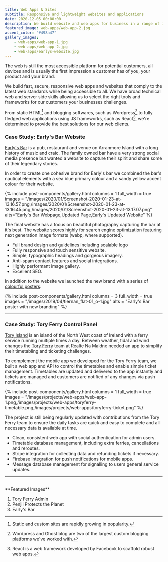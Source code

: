 ```yaml
---
title: Web Apps & Sites
subtitle: Responsive and lightweight websites and applications
date: 2020-12-05 00:00:00
description: We build website and web apps for business in a range of industries, including hospitality, travel, construction and education.
featured_image: web-apps/web-app-2.jpg
accent_color: "#498a47"
gallery_images:
    - web-apps/web-app-1.jpg
    - web-apps/web-app-2.jpg
    - web-apps/earlys-website.jpg
---
```


The web is still the most accessible platform for potential customers, all devices and is usually the first impression a customer has of you, your product and your brand.

We build fast, secure, responsive web apps and websites that comply to the latest web standards while being accessible to all. We have broad technical web and server side skills allowing us to select the right tools and frameworks for our customers your businesses challenges.

From static HTML[^1] and blogging softwares, such as Wordpress[^2] to fully fledged web applications using JS frameworks, such as React[^3], we're determined to provide the best solutions for our web clients.

[^1]: Static and custom sites are rapidly growing in popularity.
[^2]: Wordpress and Ghost blog are two of the largest custom blogging platforms we've worked with.
[^3]: React is a web framework developed by Facebook to scaffold robust web apps.

<a id="earlys-bar"></a>

### Case Study: Early's Bar Website

[Early's Bar](https://earlys.bar) is a pub, restaurant and venue on Arranmore Island with a long history of music and craic. The family owned bar have a very strong social media presence but wanted a website to capture their spirit and share some of their legendary stories.

In order to create one cohesive brand for Early's bar we combined the bar's nautical elements with a sea blue primary colour and a sandy yellow accent colour for their website.

{% include post-components/gallery.html
	columns = 1
	full_width = true
	images = "/images/2020/01/Screenshot-2020-01-23-at-13.16.57.png,/images/2020/01/Screenshot-2020-01-23-at-13.16.45.png,/images/2020/01/Screenshot-2020-01-23-at-13.17.07.png"
	alts="Early's Bar Webpage,Updated Page,Early's Updated Website"
%}

The final website has a focus on beautiful photography capturing the bar at it's best. The website scores highly for search engine optimization featuring next generation image formats (webp, where supported).

-   Full brand design and guidelines including scalable logo
-   Fully responsive and touch sensitive website.
-   Simple, typographic headings and gorgeous imagery.
-   Anti-spam contact features and social integrations.
-   Highly performant image gallery.
-   Excellent SEO.

In addition to the website we launched the new brand with a series of [colourful posters](/blog/earlys-bar-design).

{% include post-components/gallery.html
	columns = 3
	full_width = true
	images = "/images/2019/04/tiernan_flat-01_o-1.jpg"
	alts = "Early's Bar poster with new branding"
%}

---

<a id="tory-ferry"></a>

### Case Study: Tory Ferry Control Panel

[Tory Island](https://www.tripadvisor.ie/Attraction_Review-g186601-d269515-Reviews-Tory_Island-County_Donegal.html) is an island of the North West coast of Ireland with a ferry service running multiple times a day. Between weather, tidal and wind changes the [Tory Ferry](https://toryferry.com) team at Realte Na Maidne needed an app to simplify their timetabling and ticketing challenges.

To complement the mobile app we developed for the Tory Ferry team, we built a web app and API to control the timetables and enable simple ticket management. Timetables are updated and delivered to the app instantly and tickets are managed and customers are notified of any changes via push notifications.

{% include post-components/gallery.html
	columns = 1
	full_width = true
	images = "/images/projects/web-apps/web-app-1.png,/images/projects/web-apps/toryferry-timetable.png,/images/projects/web-apps/toryferry-ticket.png"
%}

The project is still being regularly updated with contributions from the Tory Ferry team to ensure the daily tasks are quick and easy to complete and all necessary data is available at time.

-   Clean, consistent web app with social authentication for admin users.
-   Timetable database management, including extra ferries, cancellations and reroutes.
-   Stripe integration for collecting data and refunding tickets if necessary.
-   Firebase integration for push notifications for mobile apps.
-   Message database management for signalling to users general service updates.

---

<br/>
**Featured Images**

1. Tory Ferry Admin
2. Penjii Protects the Planet
3. Early's Bar
